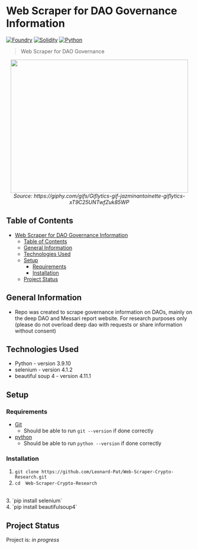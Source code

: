 # Web Scraper for DAO Governance Information
[![Foundry](https://badgen.net/badge/Selenium/4.1.2/yellow)](https://www.selenium.dev/)
[![Solidity](https://badgen.net/badge/BS4/4.11.1/purple)](https://www.crummy.com/software/BeautifulSoup/bs4/doc/)
[![Python](https://badgen.net/badge/Python/3.9.10/green)](https://www.python.org/)
> Web Scraper for DAO Governance

<div align="center">
  <img src="https://media.giphy.com/media/xT9C25UNTwfZuk85WP/giphy-downsized-large.gif" width="480" height="360"></img>
  
  <br/>
  <em>Source: <a>https://giphy.com/gifs/Giflytics-gif-jazminantoinette-giflytics-xT9C25UNTwfZuk85WP<a/></em>
</div> 

## Table of Contents
- [Web Scraper for DAO Governance Information](#web-scraper-for-dao-governance-information)
  - [Table of Contents](#table-of-contents)
  - [General Information](#general-information)
  - [Technologies Used](#technologies-used)
  - [Setup](#setup)
    - [Requirements](#requirements)
    - [Installation](#installation)
  - [Project Status](#project-status)

## General Information
- Repo was created to scrape governance information on DAOs, mainly on the deep DAO and Messari report website. For research purposes only (please do not overload deep dao with requests or share information without consent)


## Technologies Used
- Python - version 3.9.10
- selenium - version 4.1.2
- beautiful soup 4 - version 4.11.1

## Setup
### Requirements 
- [Git](https://git-scm.com/book/en/v2/Getting-Started-Installing-Git)
  - Should be able to run `git --version` if done correctly
- [python](https://www.python.org/downloads/)
  - Should be able to run `python --version` if done correctly
### Installation
1. `git clone https://github.com/Leonard-Pat/Web-Scraper-Crypto-Research.git`
2. `cd  Web-Scraper-Crypto-Research`
<br>
3. `pip install selenium`
<br>
4. `pip install beautifulsoup4`


## Project Status
Project is: _in progress_
